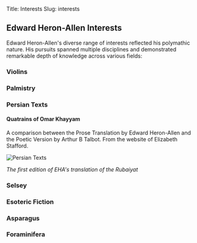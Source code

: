 Title: Interests
Slug: interests

## Edward Heron-Allen Interests

Edward Heron-Allen's diverse range of interests reflected his polymathic nature. His pursuits spanned multiple disciplines and demonstrated remarkable depth of knowledge across various fields:

### Violins

### Palmistry

### Persian Texts
#### Quatrains of Omar Khayyam
A comparison between the Prose Translation by Edward Heron-Allen and the Poetic Version by Arthur B Talbot. From the website of Elizabeth Stafford.

![Persian Texts](/images/interests/rubaiyat.jpg)

*The first edition of EHA's translation
of the Rubaiyat*

### Selsey

### Esoteric Fiction

### Asparagus

### Foraminifera

